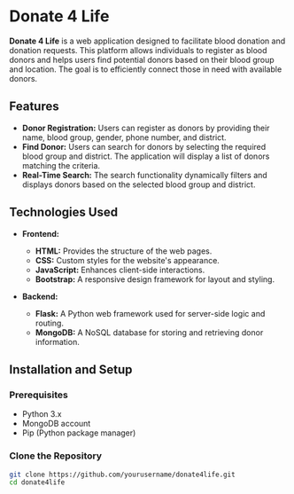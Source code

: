 # Donate 4 Life

**Donate 4 Life** is a web application designed to facilitate blood donation and donation requests. This platform allows individuals to register as blood donors and helps users find potential donors based on their blood group and location. The goal is to efficiently connect those in need with available donors.

## Features

- **Donor Registration:** Users can register as donors by providing their name, blood group, gender, phone number, and district.
- **Find Donor:** Users can search for donors by selecting the required blood group and district. The application will display a list of donors matching the criteria.
- **Real-Time Search:** The search functionality dynamically filters and displays donors based on the selected blood group and district.

## Technologies Used

- **Frontend:**
  - **HTML:** Provides the structure of the web pages.
  - **CSS:** Custom styles for the website's appearance.
  - **JavaScript:** Enhances client-side interactions.
  - **Bootstrap:** A responsive design framework for layout and styling.

- **Backend:**
  - **Flask:** A Python web framework used for server-side logic and routing.
  - **MongoDB:** A NoSQL database for storing and retrieving donor information.

## Installation and Setup

### Prerequisites

- Python 3.x
- MongoDB account
- Pip (Python package manager)

### Clone the Repository

```bash
git clone https://github.com/yourusername/donate4life.git
cd donate4life
